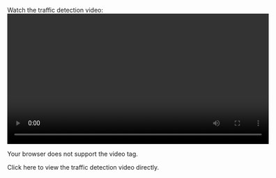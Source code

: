 Watch the traffic detection video:
<video width="600" controls>
  `https://github.com/tayyib57/Smart_city/raw/main/trafic%20detection.mov` est l'URL directe de votre vidéo. Assurez-vous que l'URL pointe vers le fichier `trafic detection.mov` correctement situé dans votre repository GitHub.

  Your browser does not support the video tag.
</video>

Click here to view the traffic detection video directly.
